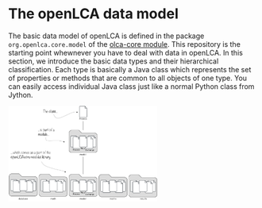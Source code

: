 # The openLCA data model
The basic data model of openLCA is defined in the package `org.openlca.core.model` of the [olca-core module](https://github.com/GreenDelta/olca-modules). This repository is the starting point whewnever you have to deal with data in openLCA. In this section, we introduce the basic data types and their hierarchical classification. Each type is basically a Java class which represents the set of properties or methods that are common to all objects of one type. You can easily access individual Java class just like a normal Python class from Jython.


<img src="https://github.com/davidew74/openlca-scripts/blob/main/images/python_model_structure.png" width="300">